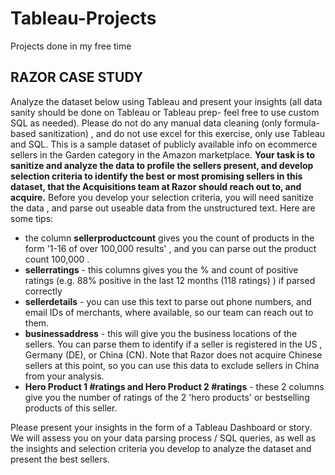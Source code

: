 # Tableau-Projects
Projects done in my free time

## RAZOR CASE STUDY

Analyze the dataset below using Tableau and present your insights (all data sanity should be done on Tableau or Tableau prep- feel free to use custom SQL as needed). Please do not do any manual data cleaning (only formula-based sanitization) , and do not use excel for this exercise, only use Tableau and SQL.
This is a sample dataset of publicly available info on ecommerce sellers in the Garden category in the Amazon marketplace.
**Your task is to sanitize and analyze the data to profile the sellers present, and develop selection criteria to identify the best or most promising sellers in this dataset, that the Acquisitions team at Razor should reach out to, and acquire.**
Before you develop your selection criteria, you will need sanitize the data , and parse out useable data from the unstructured text. Here are some tips:

- the column **sellerproductcount** gives you the count of products in the form '1-16 of over 100,000 results' , and you can parse out the product count 100,000 .
- **sellerratings** - this columns gives you the % and count of positive ratings (e.g. 88% positive in the last 12 months (118 ratings) ) if parsed correctly
- **sellerdetails** - you can use this text to parse out phone numbers, and email IDs of merchants, where available, so our team can reach out to them.
- **businessaddress** - this will give you the business locations of the sellers. You can parse them to identify if a seller is registered in the US , Germany (DE), or China (CN). Note that Razor does not acquire Chinese sellers at this point, so you can use this data to exclude sellers in China from your analysis.
- **Hero Product 1 #ratings and Hero Product 2 #ratings** - these 2 columns give you the number of ratings of the 2 'hero products' or bestselling products of this seller.

Please present your insights in the form of a Tableau Dashboard or story. We will assess you on your data parsing process / SQL queries, as well as the insights and selection criteria you develop to analyze the dataset and present the best sellers.
